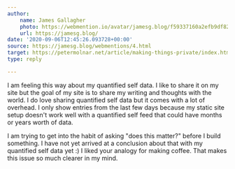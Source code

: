 ```yaml
---
author:
    name: James Gallagher
    photo: https://webmention.io/avatar/jamesg.blog/f59337160a2efb9df82ca5524c910f96332f985299c09a60fd89a95b31642480.jpg
    url: https://jamesg.blog/
date: '2020-09-06T12:45:26.093728+00:00'
source: https://jamesg.blog/webmentions/4.html
target: https://petermolnar.net/article/making-things-private/index.html
type: reply

---
```


I am feeling this way about my quantified self data. I like to share it on my site but the goal of my site is to share my writing and thoughts with the world. I do love sharing quantified self data but it comes with a lot of overhead. I only show entries from the last few days because my static site setup doesn't work well with a quantified self feed that could have months or years worth of data.

I am trying to get into the habit of asking "does this matter?" before I build something. I have not yet arrived at a conclusion about that with my quantified self data yet :) I liked your analogy for making coffee. That makes this issue so much clearer in my mind.

